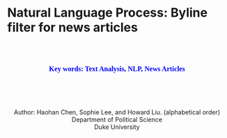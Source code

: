 # Natural Language Process: Byline filter for news articles
<br>
<br>
<br>
<center>
<font size=3, face="verdana" color="blue">
<b>Key words: Text Analysis, NLP, News Articles</b>
<br>
</font>
<br>
<br>
<br>
<br>
<p>Author: Haohan Chen, Sophie Lee, and Howard Liu. (alphabetical order)<br>
Department of Political Science<br>
Duke University</p>
<br>
<br>

</center>
